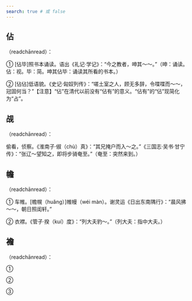 ```yaml
---
search: true # 或 false
---
```


## 佔

（readchānread）：

➀ [佔毕]照书本诵读。语出《礼记·学记》：“今之教者，呻其～～。”（呻：诵读。佔：视。毕：简。呻其佔毕：诵读其所看的书本。）

➁ [佔佔]低语貌。《史记·匈奴列传》：“嗟土室之人，顾无多辞，令喋喋而～～，冠固何当？”【注意】“佔”在清代以前没有“佔有”的意义。“佔有”的“佔”现简化为“占”。

## 觇

（readchānread）：

偷看，侦察。《淮南子·俶（chù）真》：“其兄掩户而入～之。”《三国志·吴书·甘宁传》：“张辽～望知之，即将步骑奄至。”（奄至：突然来到。）

## 幨

（readchānread）：

➀ 车帷。[幨幌（huǎng）]帷幔（wéi màn）。谢灵运《日出东南隅行》：“晨风拂～～，朝日照闺轩。”

➁ 衣襟。《管子·揆（kuí）度》：“列大夫豹～。”（列大夫：指中大夫。）

## 襜

（readchānread）：

➀

➁

➂